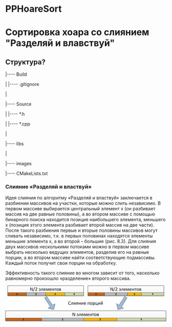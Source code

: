 # PPHoareSort

# Сортировка хоара со слиянием "Разделяй и влавствуй"

## Структура?

|---- Build

|     |---- .gitignore

|

|---- Source

|     |---- *.h

|     |---- *.cpp

|

|---- libs

|

|---- images

|---- CMakeLists.txt

### Слияние «Разделяй и властвуй»

Идея слияния по алгоритму «Разделяй и властвуй» заключается в разбиении массивов на участки, которые можно слить независимо.
В первом массиве выбирается центральный элемент x (он разбивает массив на две равные половины), а во втором массиве с помощью
бинарного поиска находится позиция наибольшего элемента, меньшего x (позиция этого элемента разбивает второй массив на две части).
После такого разбиения первые и вторые половины массивов могут сливать независимо, т.к. в первых половинах находятся элементы меньшие
элемента x, а во второй – большие (рис. 8.3). Для слияния двух массивов несколькими потоками можно в первом массиве выбрать несколько 
ведущих элементов, разделив его на равные порции, а во втором массиве найти соответствующие подмассивы. Каждый поток получит свои порции
на обработку.

Эффективность такого слияние во многом зависит от того, насколько равномерно произошло «разделение» второго массива.

![Рис. Слияние «Разделяй и властвуй»](images/SliRazIVlas.png)
